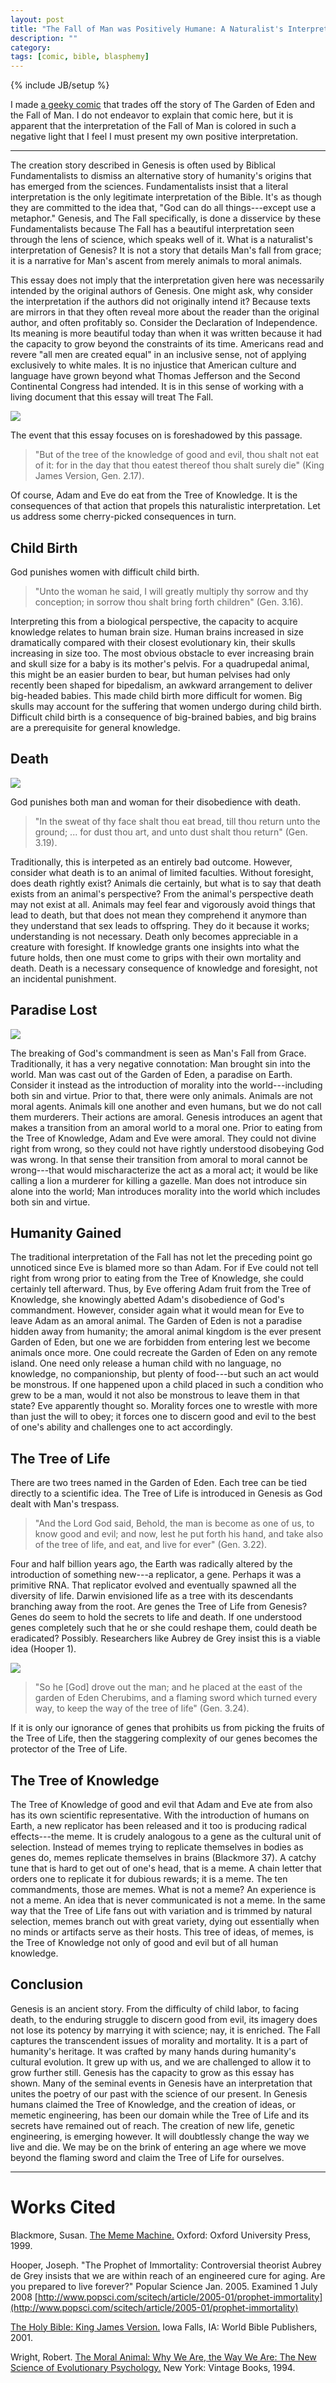 ```yaml
---
layout: post
title: "The Fall of Man was Positively Humane: A Naturalist's Interpretation of The Fall"
description: ""
category: 
tags: [comic, bible, blasphemy]
---
```

{% include JB/setup %}

I made [a geeky comic](/2013/06/15/the-garden/) that trades off the
story of The Garden of Eden and the Fall of Man.  I do not endeavor to
explain that comic here, but it is apparent that the interpretation of
the Fall of Man is colored in such a negative light that I feel I must
present my own positive interpretation.

* * *

The creation story described in Genesis is often used by Biblical
Fundamentalists to dismiss an alternative story of humanity's origins
that has emerged from the sciences.  Fundamentalists insist that a
literal interpretation is the only legitimate interpretation of the
Bible. It's as though they are committed to the idea that, "God can do
all things---except use a metaphor."  Genesis, and The Fall
specifically, is done a disservice by these Fundamentalists because
The Fall has a beautiful interpretation seen through the lens of
science, which speaks well of it. What is a naturalist's
interpretation of Genesis?  It is not a story that details Man's fall
from grace; it is a narrative for Man's ascent from merely animals to
moral animals.

This essay does not imply that the interpretation given here was
necessarily intended by the original authors of Genesis.  One might
ask, why consider the interpretation if the authors did not originally
intend it?  Because texts are mirrors in that they often reveal more
about the reader than the original author, and often profitably so.
Consider the Declaration of Independence.  Its meaning is more
beautiful today than when it was written because it had the capacity
to grow beyond the constraints of its time.  Americans read and revere
"all men are created equal" in an inclusive sense, not of applying
exclusively to white males.  It is no injustice that American culture
and language have grown beyond what Thomas Jefferson and the Second
Continental Congress had intended.  It is in this sense of working
with a living document that this essay will treat The Fall.

<img class="right" src="/assets/images/genesis/serpent-small.jpg">

The event that this essay focuses on is foreshadowed by this passage.

>"But of the tree of the knowledge of good and evil, thou shalt not
>eat of it: for in the day that thou eatest thereof thou shalt surely
>die" (King James Version, Gen. 2.17).

Of course, Adam and Eve do eat from the Tree of Knowledge.  It is the
consequences of that action that propels this naturalistic
interpretation.  Let us address some cherry-picked consequences in
turn. 

## Child Birth 

God punishes women with difficult child birth.  

> "Unto the woman he said, I will greatly multiply thy sorrow and thy
> conception; in sorrow thou shalt bring forth children" (Gen. 3.16).

Interpreting this from a biological perspective, the capacity to
acquire knowledge relates to human brain size.  Human brains increased
in size dramatically compared with their closest evolutionary kin,
their skulls increasing in size too.  The most obvious obstacle to
ever increasing brain and skull size for a baby is its mother's
pelvis.  For a quadrupedal animal, this might be an easier burden to
bear, but human pelvises had only recently been shaped for bipedalism,
an awkward arrangement to deliver big-headed babies.  This made child
birth more difficult for women.  Big skulls may account for the
suffering that women undergo during child birth.  Difficult child
birth is a consequence of big-brained babies, and big brains are a
prerequisite for general knowledge.

## Death

<img class="right" src="/assets/images/genesis/death-small.jpg">

God punishes both man and woman for their disobedience with death.

> "In the sweat of thy face shalt thou eat bread, till thou return unto
>  the ground; ... for dust thou art, and unto dust shalt thou return"
>  (Gen. 3.19).  

Traditionally, this is interpeted as an entirely bad outcome. However,
consider what death is to an animal of limited faculties.  Without
foresight, does death rightly exist?  Animals die certainly, but what
is to say that death exists from an animal's perspective?  From the
animal's perspective death may not exist at all.  Animals may feel
fear and vigorously avoid things that lead to death, but that does not
mean they comprehend it anymore than they understand that sex leads to
offspring.  They do it because it works; understanding is not
necessary.  Death only becomes appreciable in a creature with
foresight.  If knowledge grants one insights into what the future
holds, then one must come to grips with their own mortality and death.
Death is a necessary consequence of knowledge and foresight, not an
incidental punishment.

## Paradise Lost

<img class="right" src="/assets/images/genesis/expulsion-small.jpg">

The breaking of God's commandment is seen as Man's Fall from Grace.
Traditionally, it has a very negative connotation: Man brought sin
into the world.  Man was cast out of the Garden of Eden, a paradise on
Earth.  Consider it instead as the introduction of morality into the
world---including both sin and virtue.  Prior to that, there were only
animals.  Animals are not moral agents.  Animals kill one another and
even humans, but we do not call them murderers.  Their actions are
amoral.  Genesis introduces an agent that makes a transition from an
amoral world to a moral one.  Prior to eating from the Tree of
Knowledge, Adam and Eve were amoral.  They could not divine right from
wrong, so they could not have rightly understood disobeying God was
wrong.  In that sense their transition from amoral to moral cannot be
wrong---that would mischaracterize the act as a moral act; it would be
like calling a lion a murderer for killing a gazelle.  Man does not
introduce sin alone into the world; Man introduces morality into the
world which includes both sin and virtue.

## Humanity Gained

The traditional interpretation of the Fall has not let the preceding
point go unnoticed since Eve is blamed more so than Adam.  For if Eve
could not tell right from wrong prior to eating from the Tree of
Knowledge, she could certainly tell afterward.  Thus, by Eve offering
Adam fruit from the Tree of Knowledge, she knowingly abetted Adam's
disobedience of God's commandment.  However, consider again what it
would mean for Eve to leave Adam as an amoral animal.  The Garden of
Eden is not a paradise hidden away from humanity; the amoral animal
kingdom is the ever present Garden of Eden, but one we are forbidden
from entering lest we become animals once more.  One could recreate
the Garden of Eden on any remote island.  One need only release a
human child with no language, no knowledge, no companionship, but
plenty of food---but such an act would be monstrous.  If one happened
upon a child placed in such a condition who grew to be a man, would it
not also be monstrous to leave them in that state?  Eve apparently
thought so.  Morality forces one to wrestle with more than just the
will to obey; it forces one to discern good and evil to the best of
one's ability and challenges one to act accordingly.

## The Tree of Life

There are two trees named in the Garden of Eden.  Each tree can be
tied directly to a scientific idea.  The Tree of Life is introduced in
Genesis as God dealt with Man's trespass.  

> "And the Lord God said, Behold, the man is become as one of us, to
> know good and evil; and now, lest he put forth his hand, and take
> also of the tree of life, and eat, and live for ever" (Gen. 3.22).

Four and half billion years ago, the Earth was radically altered by
the introduction of something new---a replicator, a gene.  Perhaps it
was a primitive RNA.  That replicator evolved and eventually spawned
all the diversity of life.  Darwin envisioned life as a tree with its
descendants branching away from the root.  Are genes the Tree of Life
from Genesis?  Genes do seem to hold the secrets to life and death.
If one understood genes completely such that he or she could reshape
them, could death be eradicated?  Possibly.  Researchers like Aubrey
de Grey insist this is a viable idea (Hooper 1).  

<img class="right" src="/assets/images/genesis/flaming-sword-small.jpg">

>"So he \[God\] drove out the man; and he placed at the east of the
>garden of Eden Cherubims, and a flaming sword which turned every way,
>to keep the way of the tree of life" (Gen. 3.24).

If it is only our ignorance of genes that prohibits us from picking
the fruits of the Tree of Life, then the staggering complexity of our
genes becomes the protector of the Tree of Life.

## The Tree of Knowledge

The Tree of Knowledge of good and evil that Adam and Eve ate from also
has its own scientific representative.  With the introduction of
humans on Earth, a new replicator has been released and it too is
producing radical effects---the meme.  It is crudely analogous to a
gene as the cultural unit of selection.  Instead of memes trying to
replicate themselves in bodies as genes do, memes replicate themselves
in brains (Blackmore 37).  A catchy tune that is hard to get out of
one's head, that is a meme.  A chain letter that orders one to
replicate it for dubious rewards; it is a meme.  The ten commandments,
those are memes.  What is not a meme?  An experience is not a meme.
An idea that is never communicated is not a meme.  In the same way
that the Tree of Life fans out with variation and is trimmed by
natural selection, memes branch out with great variety, dying out
essentially when no minds or artifacts serve as their hosts.  This
tree of ideas, of memes, is the Tree of Knowledge not only of good and
evil but of all human knowledge.

## Conclusion

Genesis is an ancient story.  From the difficulty of child labor, to
facing death, to the enduring struggle to discern good from evil, its
imagery does not lose its potency by marrying it with science; nay, it
is enriched.  The Fall captures the transcendent issues of morality
and mortality.  It is a part of humanity's heritage.  It was crafted
by many hands during humanity's cultural evolution.  It grew up with
us, and we are challenged to allow it to grow further still.  Genesis
has the capacity to grow as this essay has shown.  Many of the seminal
events in Genesis have an interpretation that unites the poetry of our
past with the science of our present.  In Genesis humans claimed the
Tree of Knowledge, and the creation of ideas, or memetic engineering,
has been our domain while the Tree of Life and its secrets have
remained out of reach.  The creation of new life, genetic engineering,
is emerging however.  It will doubtlessly change the way we live and
die.  We may be on the brink of entering an age where we move beyond
the flaming sword and claim the Tree of Life for ourselves.

* * * 

# Works Cited

Blackmore, Susan.  <u>The Meme Machine.</u> Oxford: Oxford University Press, 1999.

Hooper, Joseph.  "The Prophet of Immortality: Controversial theorist Aubrey de Grey insists that we are within reach of an engineered cure for aging.  Are you prepared to live forever?"  Popular Science Jan. 2005. Examined 1 July 2008 [http://www.popsci.com/scitech/article/2005-01/prophet-immortality](http://www.popsci.com/scitech/article/2005-01/prophet-immortality)

<p><u>The Holy Bible: King James Version.</u>  Iowa Falls, IA: World Bible Publishers, 2001.</p>

Wright, Robert.  <u>The Moral Animal: Why We Are, the Way We Are: The New Science of Evolutionary Psychology.</u>  New York: Vintage Books, 1994.


